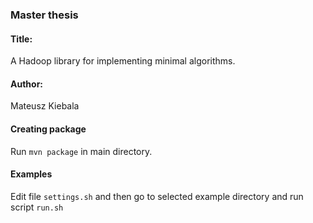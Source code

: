 ### Master thesis
#### Title:
A Hadoop library for implementing minimal algorithms.

#### Author:
Mateusz Kiebala

#### Creating package
Run `mvn package` in main directory.

#### Examples
Edit file `settings.sh` and then go to selected example directory and run script `run.sh`